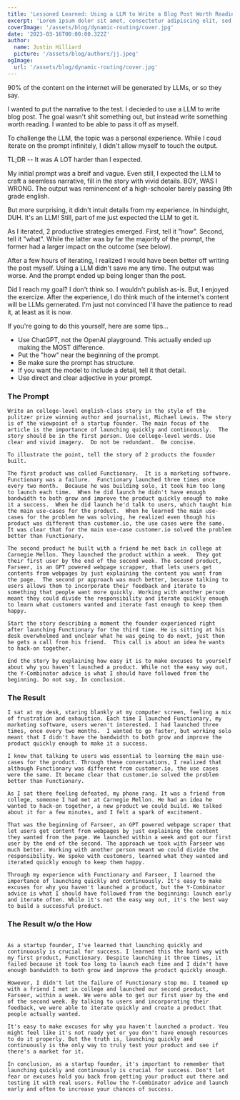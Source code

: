 ```yaml
---
title: 'Lessoned Learned: Using a LLM to Write a Blog Post Worth Reading.'
excerpt: 'Lorem ipsum dolor sit amet, consectetur adipiscing elit, sed do eiusmod tempor incididunt ut labore et dolore magna aliqua. Praesent elementum facilisis leo vel fringilla est ullamcorper eget. At imperdiet dui accumsan sit amet nulla facilities morbi tempus.'
coverImage: '/assets/blog/dynamic-routing/cover.jpg'
date: '2023-03-16T00:00:00.322Z'
author:
  name: Justin Hilliard
  picture: '/assets/blog/authors/jj.jpeg'
ogImage:
  url: '/assets/blog/dynamic-routing/cover.jpg'
---
```


90% of the content on the internet will be generated by LLMs, or so they say.  

I wanted to put the narrative to the test. I decieded to use a LLM to write blog post.  The goal wasn't shit something out, but instead write something worth reading.  I wanted to be able to pass it off as myself.  

To challenge the LLM, the topic was a personal experience. While I coud iterate on the prompt infinitely, I didn't allow myself to touch the output.

TL;DR -- It was A LOT harder than I expected.

My initial prompt was a breif and vague. Even still, I expected the LLM to craft a seemless narrative, fill in the story with vivid details. BOY, WAS I WRONG. The output was reminencent of a high-schooler barely passing 9th grade english. 

But more surprising, it didn't intuit details from my experience.  In hindsight, DUH. It's an LLM! Still, part of me just expected the LLM to get it. 

As I iterated, 2 productive strategies emerged. First, tell it "how".  Second, tell it "what". While the latter was by far the majority of the prompt, the former had a larger impact on the outcome (see below).  

After a few hours of iterating, I realized I would have been better off writing the post myself. Using a LLM didn't save me any time. The output was worse. And the prompt ended up being longer than the post.  

Did I reach my goal? I don't think so. I wouldn't publish as-is. But, I enjoyed the exercize. After the experience, I do think much of the internet's content will be LLMs gernerated.  I'm just not convinced I'll have the patience to read it, at least as it is now.

If you're going to do this yourself, here are some tips...
- Use ChatGPT, not the OpenAI playground.  This actually ended up making the MOST difference.
- Put the "how" near the beginning of the prompt.
- Be make sure the prompt has structure.
- If you want the model to include a detail, tell it that detail.
- Use direct and clear adjective in your prompt.

### The Prompt

```
Write an college-level english-class story in the style of the pulitzer prize winning author and journalist, Michael Lewis. The story is of the viewpoint of a startup founder. The main focus of the article is the importance of launching quickly and continuously.  The story should be in the first person. Use college-level words. Use clear and vivid imagery.  Do not be redundant.  Be concise.

To illustrate the point, tell the story of 2 products the founder built.  

The first product was called Functionary.  It is a marketing software.  Functionary was a failure.  Functionary launched three times once every two month.  Because he was building solo, it took him too long to launch each time.  When he did launch he didn't have enough bandwidth to both grow and improve the product quickly enough to make it a success.  When he did launch he'd talk to users, which taught him the main use-cases for the product.  When he learned the main use-cases for the problem he was solving, he realized even though his product was different than customer.io, the use cases were the same.  It was clear that for the main use-case customer.io solved the problem better than Functionary.

The second product he built with a friend he met back in college at Carnegie Mellon. They launched the product within a week.  They got their first user by the end of the second week. The second product, Farseer, is an GPT powered webpage scrapper, that lets users get contents from webpages by just explaining the content you want from the page.  The second pr approach was much better, because talking to users allows them to incorporate their feedback and iterate to something that people want more quickly. Working with another person meant they could divide the responsibility and iterate quickly enough to learn what customers wanted and iterate fast enough to keep them happy.

Start the story describing a moment the founder experienced right after launching Functionary for the third time. He is sitting at his desk overwhelmed and unclear what he was going to do next, just then he gets a call from his friend.  This call is about an idea he wants to hack-on together.

End the story by explaining how easy it is to make excuses to yourself about why you haven't launched a product. While not the easy way out, the Y-Combinator advice is what I should have followed from the beginning. Do not say, In conclusion.
```

### The Result

```
I sat at my desk, staring blankly at my computer screen, feeling a mix of frustration and exhaustion. Each time I launched Functionary, my marketing software, users weren't interested. I had launched three times, once every two months.  I wanted to go faster, but working solo meant that I didn't have the bandwidth to both grow and improve the product quickly enough to make it a success.

I knew that talking to users was essential to learning the main use-cases for the product. Through these conversations, I realized that although Functionary was different from customer.io, the use cases were the same. It became clear that customer.io solved the problem better than Functionary.

As I sat there feeling defeated, my phone rang. It was a friend from college, someone I had met at Carnegie Mellon. He had an idea he wanted to hack-on together, a new product we could build. We talked about it for a few minutes, and I felt a spark of excitement.

That was the beginning of Farseer, an GPT powered webpage scraper that let users get content from webpages by just explaining the content they wanted from the page. We launched within a week and got our first user by the end of the second. The approach we took with Farseer was much better. Working with another person meant we could divide the responsibility. We spoke with customers, learned what they wanted and iterated quickly enough to keep them happy.

Through my experience with Functionary and Farseer, I learned the importance of launching quickly and continuously. It's easy to make excuses for why you haven't launched a product, but the Y-Combinator advice is what I should have followed from the beginning: launch early and iterate often. While it's not the easy way out, it's the best way to build a successful product.
```

### The Result w/o the How

```

As a startup founder, I've learned that launching quickly and continuously is crucial for success. I learned this the hard way with my first product, Functionary. Despite launching it three times, it failed because it took too long to launch each time and I didn't have enough bandwidth to both grow and improve the product quickly enough.

However, I didn't let the failure of Functionary stop me. I teamed up with a friend I met in college and launched our second product, Farseer, within a week. We were able to get our first user by the end of the second week. By talking to users and incorporating their feedback, we were able to iterate quickly and create a product that people actually wanted.

It's easy to make excuses for why you haven't launched a product. You might feel like it's not ready yet or you don't have enough resources to do it properly. But the truth is, launching quickly and continuously is the only way to truly test your product and see if there's a market for it.

In conclusion, as a startup founder, it's important to remember that launching quickly and continuously is crucial for success. Don't let fear or excuses hold you back from getting your product out there and testing it with real users. Follow the Y-Combinator advice and launch early and often to increase your chances of success.
```